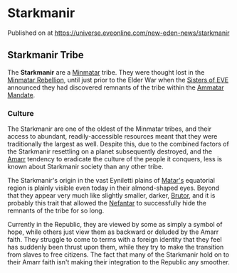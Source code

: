 # Starkmanir
Published on  at https://universe.eveonline.com/new-eden-news/starkmanir

## Starkmanir Tribe
The __Starkmanir__ are a [Minmatar](1rpu7pfwTPVznAczjw2pOp) tribe. They were thought lost in the [Minmatar Rebellion](25a8Ts7aOIqgem8gcsm71N), until just prior to the Elder War when the [Sisters of EVE](77ihwsVRHRojCaPC5XZn2g) announced they had discovered remnants of the tribe within the [Ammatar Mandate](4BV4ldw5RdVB4FxKctn4J6).

### Culture

The Starkmanir are one of the oldest of the Minmatar tribes, and their access to abundant, readily-accessible resources meant that they were traditionally the largest as well. Despite this, due to the combined factors of the Starkmanir resettling on a planet subsequently destroyed, and the [Amarr](6BPFRy27fN4LnYlIyzvEwo) tendency to eradicate the culture of the people it conquers, less is known about Starkmanir society than any other tribe.

The Starkmanir's origin in the vast Eyniletti plains of [Matar's](5gheCRHTWLbi5jzbo5vvT6) equatorial region is plainly visible even today in their almond-shaped eyes. Beyond that they appear very much like slightly smaller, darker, [Brutor](5xBrtZyeYfTxWkZTO1o5zg), and it is probably this trait that allowed the [Nefantar](1lfEcB4SdrV3EJIrmYWOK2) to successfully hide the remnants of the tribe for so long. 

Currently in the Republic, they are viewed by some as simply a symbol of hope, while others just view them as backward or deluded by the Amarr faith. They struggle to come to terms with a foreign identity that they feel has suddenly been thrust upon them, while they try to make the transition from slaves to free citizens. The fact that many of the Starkmanir hold on to their Amarr faith isn't making their integration to the Republic any
smoother.
